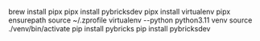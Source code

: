 brew install pipx
pipx install pybricksdev
pipx install virtualenv
pipx ensurepath
source ~/.zprofile
virtualenv --python python3.11 venv
source ./venv/bin/activate
pip install pybricks
pip install pybricksdev
